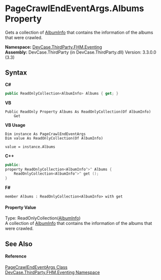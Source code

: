 # PageCrawlEndEventArgs.Albums Property 
 

Gets a collection of <a href="T_DevCase_ThirdParty_FHM_AlbumInfo">AlbumInfo</a> that contains the information of the albums that were crawled.

**Namespace:**&nbsp;<a href="N_DevCase_ThirdParty_FHM_Eventing">DevCase.ThirdParty.FHM.Eventing</a><br />**Assembly:**&nbsp;DevCase.ThirdParty (in DevCase.ThirdParty.dll) Version: 3.3.0.0 (3.3)

## Syntax

**C#**<br />
``` C#
public ReadOnlyCollection<AlbumInfo> Albums { get; }
```

**VB**<br />
``` VB
Public ReadOnly Property Albums As ReadOnlyCollection(Of AlbumInfo)
	Get
```

**VB Usage**<br />
``` VB Usage
Dim instance As PageCrawlEndEventArgs
Dim value As ReadOnlyCollection(Of AlbumInfo)

value = instance.Albums

```

**C++**<br />
``` C++
public:
property ReadOnlyCollection<AlbumInfo^>^ Albums {
	ReadOnlyCollection<AlbumInfo^>^ get ();
}
```

**F#**<br />
``` F#
member Albums : ReadOnlyCollection<AlbumInfo> with get

```


#### Property Value
Type: ReadOnlyCollection(<a href="T_DevCase_ThirdParty_FHM_AlbumInfo">AlbumInfo</a>)<br />A collection of <a href="T_DevCase_ThirdParty_FHM_AlbumInfo">AlbumInfo</a> that contains the information of the albums that were crawled.

## See Also


#### Reference
<a href="T_DevCase_ThirdParty_FHM_Eventing_PageCrawlEndEventArgs">PageCrawlEndEventArgs Class</a><br /><a href="N_DevCase_ThirdParty_FHM_Eventing">DevCase.ThirdParty.FHM.Eventing Namespace</a><br />